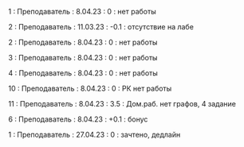 1 : Преподаватель : 8.04.23 : 0 : нет работы

2 : Преподаватель : 11.03.23 : -0.1 : отсутствие на лабе

2 : Преподаватель : 8.04.23 : 0 : нет работы

3 : Преподаватель : 8.04.23 : 0 : нет работы

4 : Преподаватель : 8.04.23 : 0 : нет работы

10 : Преподаватель : 8.04.23 : 0 : РК нет работы

11 : Преподаватель : 8.04.23 : 3.5 : Дом.раб. нет графов, 4 задание

6 : Преподаватель : 8.04.23 : +0.1 : бонус

1 : Преподаватель : 27.04.23 : 0 : зачтено, дедлайн

